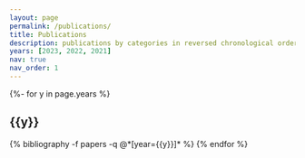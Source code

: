 ```yaml
---
layout: page
permalink: /publications/
title: Publications
description: publications by categories in reversed chronological order. generated by jekyll-scholar.
years: [2023, 2022, 2021]
nav: true
nav_order: 1
---
```


<!-- _pages/publications.md -->
<div class="publications">

{%- for y in page.years %}

  <h2 class="year">{{y}}</h2>
  {% bibliography -f papers -q @*[year={{y}}]* %}
{% endfor %}

</div>
